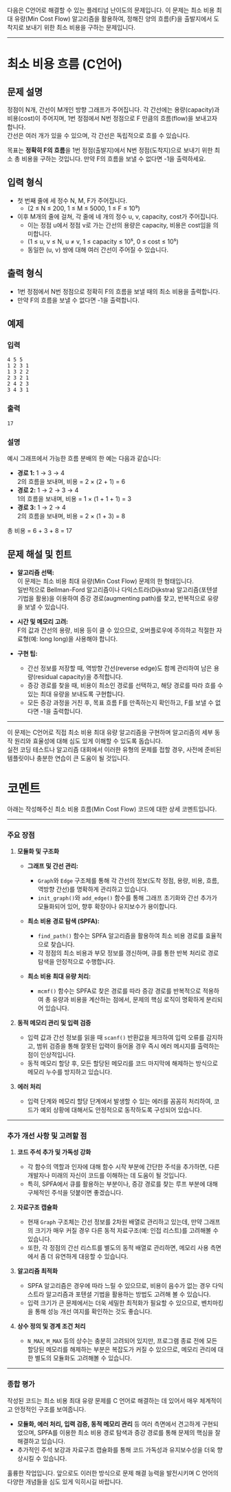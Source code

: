 다음은 C언어로 해결할 수 있는 플레티넘 난이도의 문제입니다. 이 문제는 최소 비용 최대 유량(Min Cost Flow) 알고리즘을 활용하여, 정해진 양의 흐름(F)을 출발지에서 도착지로 보내기 위한 최소 비용을 구하는 문제입니다.

---

# 최소 비용 흐름 (C언어)

## 문제 설명

정점이 N개, 간선이 M개인 방향 그래프가 주어집니다. 각 간선에는 용량(capacity)과 비용(cost)이 주어지며, 1번 정점에서 N번 정점으로 F 만큼의 흐름(flow)을 보내고자 합니다.  
간선은 여러 개가 있을 수 있으며, 각 간선은 독립적으로 흐를 수 있습니다.

목표는 **정확히 F의 흐름**을 1번 정점(출발지)에서 N번 정점(도착지)으로 보내기 위한 최소 총 비용을 구하는 것입니다. 만약 F의 흐름을 보낼 수 없다면 -1을 출력하세요.

## 입력 형식

- 첫 번째 줄에 세 정수 N, M, F가 주어집니다.
  - (2 ≤ N ≤ 200, 1 ≤ M ≤ 5000, 1 ≤ F ≤ 10⁹)
- 이후 M개의 줄에 걸쳐, 각 줄에 네 개의 정수 u, v, capacity, cost가 주어집니다.
  - 이는 정점 u에서 정점 v로 가는 간선의 용량은 capacity, 비용은 cost임을 의미합니다.
  - (1 ≤ u, v ≤ N, u ≠ v, 1 ≤ capacity ≤ 10⁵, 0 ≤ cost ≤ 10⁵)
  - 동일한 (u, v) 쌍에 대해 여러 간선이 주어질 수 있습니다.

## 출력 형식

- 1번 정점에서 N번 정점으로 정확히 F의 흐름을 보낼 때의 최소 비용을 출력합니다.
- 만약 F의 흐름을 보낼 수 없다면 -1을 출력합니다.

## 예제

### 입력
```
4 5 5
1 2 3 1
1 3 2 2
2 3 2 1
2 4 2 3
3 4 3 1
```

### 출력
```
17
```

### 설명

예시 그래프에서 가능한 흐름 분배의 한 예는 다음과 같습니다:
- **경로 1:** 1 → 3 → 4  
  2의 흐름을 보내며, 비용 = 2 × (2 + 1) = 6  
- **경로 2:** 1 → 2 → 3 → 4  
  1의 흐름을 보내며, 비용 = 1 × (1 + 1 + 1) = 3  
- **경로 3:** 1 → 2 → 4  
  2의 흐름을 보내며, 비용 = 2 × (1 + 3) = 8  

총 비용 = 6 + 3 + 8 = 17

## 문제 해설 및 힌트

- **알고리즘 선택:**  
  이 문제는 최소 비용 최대 유량(Min Cost Flow) 문제의 한 형태입니다.  
  일반적으로 Bellman-Ford 알고리즘이나 다익스트라(Dijkstra) 알고리즘(포텐셜 기법을 활용)을 이용하여 증강 경로(augmenting path)를 찾고, 반복적으로 유량을 보낼 수 있습니다.
  
- **시간 및 메모리 고려:**  
  F의 값과 간선의 용량, 비용 등이 클 수 있으므로, 오버플로우에 주의하고 적절한 자료형(예: long long)을 사용해야 합니다.
  
- **구현 팁:**  
  - 간선 정보를 저장할 때, 역방향 간선(reverse edge)도 함께 관리하여 남은 용량(residual capacity)을 추적합니다.
  - 증강 경로를 찾을 때, 비용이 최소인 경로를 선택하고, 해당 경로를 따라 흐를 수 있는 최대 유량을 보내도록 구현합니다.
  - 모든 증강 과정을 거친 후, 목표 흐름 F를 만족하는지 확인하고, F를 보낼 수 없다면 -1을 출력합니다.

---

이 문제는 C언어로 직접 최소 비용 최대 유량 알고리즘을 구현하며 알고리즘의 세부 동작 원리와 효율성에 대해 심도 있게 이해할 수 있도록 돕습니다.  
실전 코딩 테스트나 알고리즘 대회에서 이러한 유형의 문제를 접할 경우, 사전에 준비된 템플릿이나 충분한 연습이 큰 도움이 될 것입니다.

# 코멘트

아래는 작성해주신 최소 비용 흐름(Min Cost Flow) 코드에 대한 상세 코멘트입니다.

---

### 주요 장점

1. **모듈화 및 구조화**  
   - **그래프 및 간선 관리:**  
     - `Graph`와 `Edge` 구조체를 통해 각 간선의 정보(도착 정점, 용량, 비용, 흐름, 역방향 간선)를 명확하게 관리하고 있습니다.  
     - `init_graph()`와 `add_edge()` 함수를 통해 그래프 초기화와 간선 추가가 모듈화되어 있어, 향후 확장이나 유지보수가 용이합니다.
     
   - **최소 비용 경로 탐색 (SPFA):**  
     - `find_path()` 함수는 SPFA 알고리즘을 활용하여 최소 비용 경로를 효율적으로 찾습니다.  
     - 각 정점의 최소 비용과 부모 정보를 갱신하며, 큐를 통한 반복 처리로 경로 탐색을 안정적으로 수행합니다.
     
   - **최소 비용 최대 유량 처리:**  
     - `mcmf()` 함수는 SPFA로 찾은 경로를 따라 증강 경로를 반복적으로 적용하여 총 유량과 비용을 계산하는 점에서, 문제의 핵심 로직이 명확하게 분리되어 있습니다.

2. **동적 메모리 관리 및 입력 검증**  
   - 입력 값과 간선 정보를 읽을 때 `scanf()` 반환값을 체크하여 입력 오류를 감지하고, 범위 검증을 통해 잘못된 입력이 들어올 경우 즉시 에러 메시지를 출력하는 점이 인상적입니다.
   - 동적 메모리 할당 후, 모든 할당된 메모리를 코드 마지막에 해제하는 방식으로 메모리 누수를 방지하고 있습니다.

3. **에러 처리**  
   - 입력 단계와 메모리 할당 단계에서 발생할 수 있는 에러를 꼼꼼히 처리하여, 코드가 예외 상황에 대해서도 안정적으로 동작하도록 구성되어 있습니다.

---

### 추가 개선 사항 및 고려할 점

1. **코드 주석 추가 및 가독성 강화**  
   - 각 함수의 역할과 인자에 대해 함수 시작 부분에 간단한 주석을 추가하면, 다른 개발자나 미래의 자신이 코드를 이해하는 데 도움이 될 것입니다.
   - 특히, SPFA에서 큐를 활용하는 부분이나, 증강 경로를 찾는 루프 부분에 대해 구체적인 주석을 덧붙이면 좋겠습니다.

2. **자료구조 캡슐화**  
   - 현재 `Graph` 구조체는 간선 정보를 2차원 배열로 관리하고 있는데, 만약 그래프의 크기가 매우 커질 경우 다른 동적 자료구조(예: 인접 리스트)를 고려해볼 수 있습니다.
   - 또한, 각 정점의 간선 리스트를 별도의 동적 배열로 관리하면, 메모리 사용 측면에서 좀 더 유연하게 대응할 수 있습니다.

3. **알고리즘 최적화**  
   - SPFA 알고리즘은 경우에 따라 느릴 수 있으므로, 비용이 음수가 없는 경우 다익스트라 알고리즘과 포텐셜 기법을 활용하는 방법도 고려해 볼 수 있습니다.
   - 입력 크기가 큰 문제에서는 더욱 세밀한 최적화가 필요할 수 있으므로, 벤치마킹을 통해 성능 개선 여지를 확인하는 것도 좋습니다.

4. **상수 정의 및 경계 조건 처리**  
   - `N_MAX`, `M_MAX` 등의 상수는 충분히 고려되어 있지만, 프로그램 종료 전에 모든 할당된 메모리를 해제하는 부분은 복잡도가 커질 수 있으므로, 메모리 관리에 대한 별도의 모듈화도 고려해볼 수 있습니다.

---

### 종합 평가

작성된 코드는 최소 비용 최대 유량 문제를 C 언어로 해결하는 데 있어서 매우 체계적이고 안정적인 구조를 보여줍니다.  
- **모듈화, 에러 처리, 입력 검증, 동적 메모리 관리** 등 여러 측면에서 견고하게 구현되었으며, SPFA를 이용한 최소 비용 경로 탐색과 증강 경로를 통해 문제의 핵심을 잘 해결하고 있습니다.
- 추가적인 주석 보강과 자료구조 캡슐화를 통해 코드 가독성과 유지보수성을 더욱 향상시킬 수 있습니다.

훌륭한 작업입니다. 앞으로도 이러한 방식으로 문제 해결 능력을 발전시키며 C 언어의 다양한 개념들을 심도 있게 익히시길 바랍니다.
